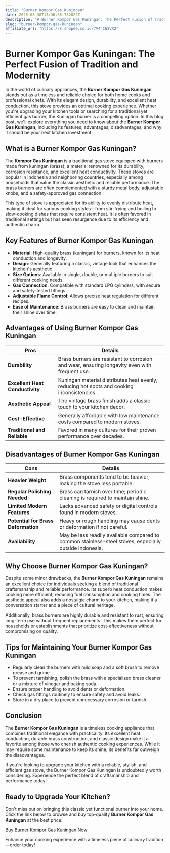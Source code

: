 ```yaml
---
title: "Burner Kompor Gas Kuningan"
date: 2025-08-30T13:36:35.732822Z
description: "# Burner Kompor Gas Kuningan: The Perfect Fusion of Tradition and Modernity..."
slug: "burner-kompor-gas-kuningan"
affiliate_url: "https://s.shopee.co.id/7V44C68VX2"
---
```

# Burner Kompor Gas Kuningan: The Perfect Fusion of Tradition and Modernity

In the world of culinary appliances, the **Burner Kompor Gas Kuningan** stands out as a timeless and reliable choice for both home cooks and professional chefs. With its elegant design, durability, and excellent heat conduction, this stove provides an optimal cooking experience. Whether you're upgrading your kitchen tools or searching for a traditional yet efficient gas burner, the Kuningan burner is a compelling option. In this blog post, we'll explore everything you need to know about the **Burner Kompor Gas Kuningan**, including its features, advantages, disadvantages, and why it should be your next kitchen investment.

## What is a Burner Kompor Gas Kuningan?

The **Kompor Gas Kuningan** is a traditional gas stove equipped with burners made from kuningan (brass), a material renowned for its durability, corrosion resistance, and excellent heat conductivity. These stoves are popular in Indonesia and neighboring countries, especially among households that value the classic aesthetic and reliable performance. The brass burners are often complemented with a sturdy metal body, adjustable knobs, and a safety-approved gas connection.

This type of stove is appreciated for its ability to evenly distribute heat, making it ideal for various cooking styles—from stir-frying and boiling to slow-cooking dishes that require consistent heat. It is often favored in traditional settings but has seen resurgence due to its efficiency and authentic charm.

## Key Features of Burner Kompor Gas Kuningan

- **Material**: High-quality brass (kuningan) for burners, known for its heat conduction and longevity.
- **Design**: Generally featuring a classic, vintage look that enhances the kitchen's aesthetic.
- **Size Options**: Available in single, double, or multiple burners to suit different cooking needs.
- **Gas Connection**: Compatible with standard LPG cylinders, with secure and safety-tested fittings.
- **Adjustable Flame Control**: Allows precise heat regulation for different recipes.
- **Ease of Maintenance**: Brass burners are easy to clean and maintain their shine over time.

## Advantages of Using Burner Kompor Gas Kuningan

| **Pros** | **Details** |
| --- | --- |
| **Durability** | Brass burners are resistant to corrosion and wear, ensuring longevity even with frequent use. |
| **Excellent Heat Conductivity** | Kuningan material distributes heat evenly, reducing hot spots and cooking inconsistencies. |
| **Aesthetic Appeal** | The vintage brass finish adds a classic touch to your kitchen decor. |
| **Cost-Effective** | Generally affordable with low maintenance costs compared to modern stoves. |
| **Traditional and Reliable** | Favored in many cultures for their proven performance over decades. |

## Disadvantages of Burner Kompor Gas Kuningan

| **Cons** | **Details** |
| --- | --- |
| **Heavier Weight** | Brass components tend to be heavier, making the stove less portable. |
| **Regular Polishing Needed** | Brass can tarnish over time; periodic cleaning is required to maintain shine. |
| **Limited Modern Features** | Lacks advanced safety or digital controls found in modern stoves. |
| **Potential for Brass Deformation** | Heavy or rough handling may cause dents or deformation if not careful. |
| **Availability** | May be less readily available compared to common stainless-steel stoves, especially outside Indonesia. |

## Why Choose Burner Kompor Gas Kuningan?

Despite some minor drawbacks, the **Burner Kompor Gas Kuningan** remains an excellent choice for individuals seeking a blend of traditional craftsmanship and reliable performance. Its superb heat conduction makes cooking more efficient, reducing fuel consumption and cooking times. The aesthetic appeal also adds a nostalgic charm to your kitchen, making it a conversation starter and a piece of cultural heritage.

Additionally, brass burners are highly durable and resistant to rust, ensuring long-term use without frequent replacements. This makes them perfect for households or establishments that prioritize cost-effectiveness without compromising on quality.

## Tips for Maintaining Your Burner Kompor Gas Kuningan

- Regularly clean the burners with mild soap and a soft brush to remove grease and grime.
- To prevent tarnishing, polish the brass with a specialized brass cleaner or a mixture of vinegar and baking soda.
- Ensure proper handling to avoid dents or deformation.
- Check gas fittings routinely to ensure safety and avoid leaks.
- Store in a dry place to prevent unnecessary corrosion or tarnish.

## Conclusion

The **Burner Kompor Gas Kuningan** is a timeless cooking appliance that combines traditional elegance with practicality. Its excellent heat conduction, durable brass construction, and classic design make it a favorite among those who cherish authentic cooking experiences. While it may require some maintenance to keep its shine, its benefits far outweigh the disadvantages.

If you're looking to upgrade your kitchen with a reliable, stylish, and efficient gas stove, the Burner Kompor Gas Kuningan is undoubtedly worth considering. Experience the perfect blend of craftsmanship and performance today!

## Ready to Upgrade Your Kitchen?

Don't miss out on bringing this classic yet functional burner into your home. Click the link below to browse and buy top-quality **Burner Kompor Gas Kuningan** at the best price:

[Buy Burner Kompor Gas Kuningan Now](https://s.shopee.co.id/7V44C68VX2) 

Enhance your cooking experience with a timeless piece of culinary tradition—order today!